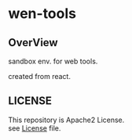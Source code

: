 # wen-tools

## OverView

sandbox env. for web tools.

created from react.

## LICENSE

This repository is Apache2 License.  
see [License](./LICENSE) file.
